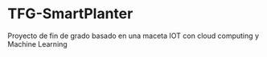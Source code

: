 # TFG-SmartPlanter
Proyecto de fin de grado basado en una maceta IOT con cloud computing y Machine Learning
